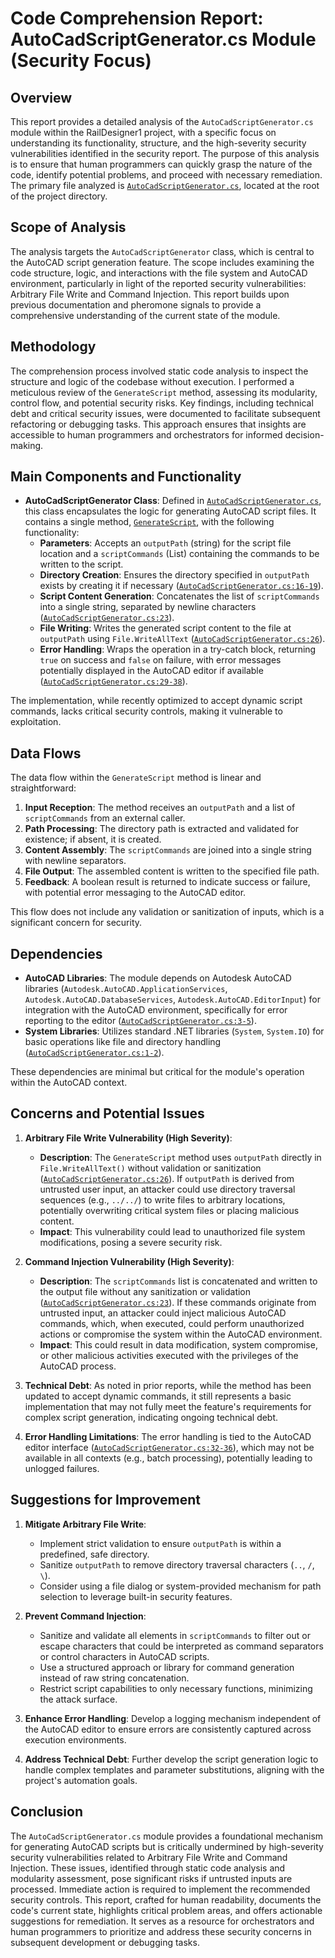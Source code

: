 # Code Comprehension Report: AutoCadScriptGenerator.cs Module (Security Focus)

## Overview

This report provides a detailed analysis of the `AutoCadScriptGenerator.cs` module within the RailDesigner1 project, with a specific focus on understanding its functionality, structure, and the high-severity security vulnerabilities identified in the security report. The purpose of this analysis is to ensure that human programmers can quickly grasp the nature of the code, identify potential problems, and proceed with necessary remediation. The primary file analyzed is [`AutoCadScriptGenerator.cs`](AutoCadScriptGenerator.cs), located at the root of the project directory.

## Scope of Analysis

The analysis targets the `AutoCadScriptGenerator` class, which is central to the AutoCAD script generation feature. The scope includes examining the code structure, logic, and interactions with the file system and AutoCAD environment, particularly in light of the reported security vulnerabilities: Arbitrary File Write and Command Injection. This report builds upon previous documentation and pheromone signals to provide a comprehensive understanding of the current state of the module.

## Methodology

The comprehension process involved static code analysis to inspect the structure and logic of the codebase without execution. I performed a meticulous review of the `GenerateScript` method, assessing its modularity, control flow, and potential security risks. Key findings, including technical debt and critical security issues, were documented to facilitate subsequent refactoring or debugging tasks. This approach ensures that insights are accessible to human programmers and orchestrators for informed decision-making.

## Main Components and Functionality

- **AutoCadScriptGenerator Class**: Defined in [`AutoCadScriptGenerator.cs`](AutoCadScriptGenerator.cs), this class encapsulates the logic for generating AutoCAD script files. It contains a single method, [`GenerateScript`](AutoCadScriptGenerator.cs:11), with the following functionality:
  - **Parameters**: Accepts an `outputPath` (string) for the script file location and a `scriptCommands` (List<string>) containing the commands to be written to the script.
  - **Directory Creation**: Ensures the directory specified in `outputPath` exists by creating it if necessary ([`AutoCadScriptGenerator.cs:16-19`](AutoCadScriptGenerator.cs:16)).
  - **Script Content Generation**: Concatenates the list of `scriptCommands` into a single string, separated by newline characters ([`AutoCadScriptGenerator.cs:23`](AutoCadScriptGenerator.cs:23)).
  - **File Writing**: Writes the generated script content to the file at `outputPath` using `File.WriteAllText` ([`AutoCadScriptGenerator.cs:26`](AutoCadScriptGenerator.cs:26)).
  - **Error Handling**: Wraps the operation in a try-catch block, returning `true` on success and `false` on failure, with error messages potentially displayed in the AutoCAD editor if available ([`AutoCadScriptGenerator.cs:29-38`](AutoCadScriptGenerator.cs:29)).

The implementation, while recently optimized to accept dynamic script commands, lacks critical security controls, making it vulnerable to exploitation.

## Data Flows

The data flow within the `GenerateScript` method is linear and straightforward:
1. **Input Reception**: The method receives an `outputPath` and a list of `scriptCommands` from an external caller.
2. **Path Processing**: The directory path is extracted and validated for existence; if absent, it is created.
3. **Content Assembly**: The `scriptCommands` are joined into a single string with newline separators.
4. **File Output**: The assembled content is written to the specified file path.
5. **Feedback**: A boolean result is returned to indicate success or failure, with potential error messaging to the AutoCAD editor.

This flow does not include any validation or sanitization of inputs, which is a significant concern for security.

## Dependencies

- **AutoCAD Libraries**: The module depends on Autodesk AutoCAD libraries (`Autodesk.AutoCAD.ApplicationServices`, `Autodesk.AutoCAD.DatabaseServices`, `Autodesk.AutoCAD.EditorInput`) for integration with the AutoCAD environment, specifically for error reporting to the editor ([`AutoCadScriptGenerator.cs:3-5`](AutoCadScriptGenerator.cs:3)).
- **System Libraries**: Utilizes standard .NET libraries (`System`, `System.IO`) for basic operations like file and directory handling ([`AutoCadScriptGenerator.cs:1-2`](AutoCadScriptGenerator.cs:1)).

These dependencies are minimal but critical for the module's operation within the AutoCAD context.

## Concerns and Potential Issues

1. **Arbitrary File Write Vulnerability (High Severity)**:
   - **Description**: The `GenerateScript` method uses `outputPath` directly in `File.WriteAllText()` without validation or sanitization ([`AutoCadScriptGenerator.cs:26`](AutoCadScriptGenerator.cs:26)). If `outputPath` is derived from untrusted user input, an attacker could use directory traversal sequences (e.g., `../../`) to write files to arbitrary locations, potentially overwriting critical system files or placing malicious content.
   - **Impact**: This vulnerability could lead to unauthorized file system modifications, posing a severe security risk.

2. **Command Injection Vulnerability (High Severity)**:
   - **Description**: The `scriptCommands` list is concatenated and written to the output file without any sanitization or validation ([`AutoCadScriptGenerator.cs:23`](AutoCadScriptGenerator.cs:23)). If these commands originate from untrusted input, an attacker could inject malicious AutoCAD commands, which, when executed, could perform unauthorized actions or compromise the system within the AutoCAD environment.
   - **Impact**: This could result in data modification, system compromise, or other malicious activities executed with the privileges of the AutoCAD process.

3. **Technical Debt**: As noted in prior reports, while the method has been updated to accept dynamic commands, it still represents a basic implementation that may not fully meet the feature's requirements for complex script generation, indicating ongoing technical debt.

4. **Error Handling Limitations**: The error handling is tied to the AutoCAD editor interface ([`AutoCadScriptGenerator.cs:32-36`](AutoCadScriptGenerator.cs:32)), which may not be available in all contexts (e.g., batch processing), potentially leading to unlogged failures.

## Suggestions for Improvement

1. **Mitigate Arbitrary File Write**:
   - Implement strict validation to ensure `outputPath` is within a predefined, safe directory.
   - Sanitize `outputPath` to remove directory traversal characters (`..`, `/`, `\`).
   - Consider using a file dialog or system-provided mechanism for path selection to leverage built-in security features.

2. **Prevent Command Injection**:
   - Sanitize and validate all elements in `scriptCommands` to filter out or escape characters that could be interpreted as command separators or control characters in AutoCAD scripts.
   - Use a structured approach or library for command generation instead of raw string concatenation.
   - Restrict script capabilities to only necessary functions, minimizing the attack surface.

3. **Enhance Error Handling**: Develop a logging mechanism independent of the AutoCAD editor to ensure errors are consistently captured across execution environments.

4. **Address Technical Debt**: Further develop the script generation logic to handle complex templates and parameter substitutions, aligning with the project's automation goals.

## Conclusion

The `AutoCadScriptGenerator.cs` module provides a foundational mechanism for generating AutoCAD scripts but is critically undermined by high-severity security vulnerabilities related to Arbitrary File Write and Command Injection. These issues, identified through static code analysis and modularity assessment, pose significant risks if untrusted inputs are processed. Immediate action is required to implement the recommended security controls. This report, crafted for human readability, documents the code's current state, highlights critical problem areas, and offers actionable suggestions for remediation. It serves as a resource for orchestrators and human programmers to prioritize and address these security concerns in subsequent development or debugging tasks.